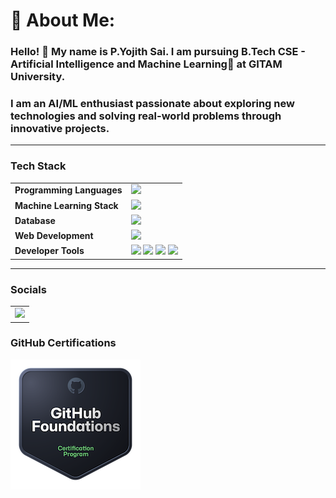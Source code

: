 # 💫 About Me:
### Hello! 👋 My name is P.Yojith Sai. I am pursuing B.Tech CSE - Artificial Intelligence and Machine Learning🤖 at GITAM University.
### I am an AI/ML enthusiast passionate about exploring new technologies and solving real-world problems through innovative projects.

<hr>

<h3 align='left'>Tech Stack</h3>
<table>
	<tr>
		<td><strong>Programming Languages</strong></td>
		<td><img height=40 src="https://skillicons.dev/icons?i=python,c,java&theme=light"></td>
	</tr>
	<tr>
		<td><strong>Machine Learning Stack</strong></td>
		<td>
			<img height=40 src="https://skillicons.dev/icons?i=scikitlearn,tensorflow,opencv&theme=light">
		</td>
	</tr>
	<tr>
		<td><strong>Database</strong></td>
		<td><img height=40 src="https://skillicons.dev/icons?i=mysql&theme=light"></td>
	</tr>
	<tr>
		<td><strong>Web Development</strong></td>
		<td><img height=40 src="https://skillicons.dev/icons?i=html,css,js&theme=light"></td>
	</tr>
	<tr>
		<td><strong>Developer Tools</strong></td>
		<td><img height=40 src="https://skillicons.dev/icons?i=git,github&theme=dark">
			<img height="40" src="https://upload.wikimedia.org/wikipedia/commons/d/d0/Google_Colaboratory_SVG_Logo.svg">
			<img height="40" src="https://upload.wikimedia.org/wikipedia/commons/7/7c/Kaggle_logo.png">
			<img height="40" src="https://skillicons.dev/icons?i=vscode,flutter,androidstudio&theme=light">
        </td>
	</tr>
</table>
<hr>

### Socials

<table>
	<td><a href="https://www.linkedin.com/in/pavuluriyojithsai"><img height=40 src="https://skillicons.dev/icons?i=linkedin&theme=dark"></a></td>
</table>

### GitHub Certifications 
[![Foundations](./github-foundations.png)](https://www.credly.com/go/wzhRIzAD)
